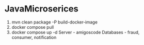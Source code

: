 # JavaMicroserices
1. mvn clean package -P build-docker-image
2. docker compose pull
3. docker compose up -d
Server - amigoscode
Databases - fraud, consumer, notification
